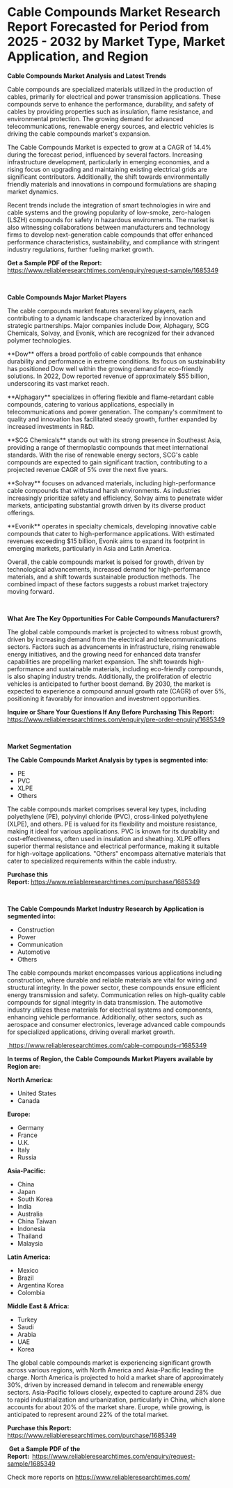 <p><h1>Cable Compounds Market Research Report Forecasted for Period from 2025 -  2032 by Market Type, Market Application, and Region</h1></p><p><strong>Cable Compounds Market Analysis and Latest Trends</strong></p>
<p><p>Cable compounds are specialized materials utilized in the production of cables, primarily for electrical and power transmission applications. These compounds serve to enhance the performance, durability, and safety of cables by providing properties such as insulation, flame resistance, and environmental protection. The growing demand for advanced telecommunications, renewable energy sources, and electric vehicles is driving the cable compounds market's expansion.</p><p>The Cable Compounds Market is expected to grow at a CAGR of 14.4% during the forecast period, influenced by several factors. Increasing infrastructure development, particularly in emerging economies, and a rising focus on upgrading and maintaining existing electrical grids are significant contributors. Additionally, the shift towards environmentally friendly materials and innovations in compound formulations are shaping market dynamics. </p><p>Recent trends include the integration of smart technologies in wire and cable systems and the growing popularity of low-smoke, zero-halogen (LSZH) compounds for safety in hazardous environments. The market is also witnessing collaborations between manufacturers and technology firms to develop next-generation cable compounds that offer enhanced performance characteristics, sustainability, and compliance with stringent industry regulations, further fueling market growth.</p></p>
<p><strong>Get a Sample PDF of the Report:&nbsp;</strong> <a href="https://www.reliableresearchtimes.com/enquiry/request-sample/1685349?utm_campaign=2009&utm_medium=2&utm_source=Github&utm_content=ia&utm_term=26032025&utm_id=cable-compounds">https://www.reliableresearchtimes.com/enquiry/request-sample/1685349</a></p>
<p>&nbsp;</p>
<p><strong>Cable Compounds Major Market Players</strong></p>
<p><p>The cable compounds market features several key players, each contributing to a dynamic landscape characterized by innovation and strategic partnerships. Major companies include Dow, Alphagary, SCG Chemicals, Solvay, and Evonik, which are recognized for their advanced polymer technologies.</p><p>**Dow** offers a broad portfolio of cable compounds that enhance durability and performance in extreme conditions. Its focus on sustainability has positioned Dow well within the growing demand for eco-friendly solutions. In 2022, Dow reported revenue of approximately $55 billion, underscoring its vast market reach.</p><p>**Alphagary** specializes in offering flexible and flame-retardant cable compounds, catering to various applications, especially in telecommunications and power generation. The company's commitment to quality and innovation has facilitated steady growth, further expanded by increased investments in R&D.</p><p>**SCG Chemicals** stands out with its strong presence in Southeast Asia, providing a range of thermoplastic compounds that meet international standards. With the rise of renewable energy sectors, SCG's cable compounds are expected to gain significant traction, contributing to a projected revenue CAGR of 5% over the next five years.</p><p>**Solvay** focuses on advanced materials, including high-performance cable compounds that withstand harsh environments. As industries increasingly prioritize safety and efficiency, Solvay aims to penetrate wider markets, anticipating substantial growth driven by its diverse product offerings.</p><p>**Evonik** operates in specialty chemicals, developing innovative cable compounds that cater to high-performance applications. With estimated revenues exceeding $15 billion, Evonik aims to expand its footprint in emerging markets, particularly in Asia and Latin America.</p><p>Overall, the cable compounds market is poised for growth, driven by technological advancements, increased demand for high-performance materials, and a shift towards sustainable production methods. The combined impact of these factors suggests a robust market trajectory moving forward.</p></p>
<p>&nbsp;</p>
<p><strong>What Are The Key Opportunities For Cable Compounds Manufacturers?</strong></p>
<p><p>The global cable compounds market is projected to witness robust growth, driven by increasing demand from the electrical and telecommunications sectors. Factors such as advancements in infrastructure, rising renewable energy initiatives, and the growing need for enhanced data transfer capabilities are propelling market expansion. The shift towards high-performance and sustainable materials, including eco-friendly compounds, is also shaping industry trends. Additionally, the proliferation of electric vehicles is anticipated to further boost demand. By 2030, the market is expected to experience a compound annual growth rate (CAGR) of over 5%, positioning it favorably for innovation and investment opportunities.</p></p>
<p><strong>Inquire or Share Your Questions If Any Before Purchasing This Report:</strong> <a href="https://www.reliableresearchtimes.com/enquiry/pre-order-enquiry/1685349?utm_campaign=2009&utm_medium=2&utm_source=Github&utm_content=ia&utm_term=26032025&utm_id=cable-compounds">https://www.reliableresearchtimes.com/enquiry/pre-order-enquiry/1685349</a></p>
<p>&nbsp;</p>
<p><strong>Market Segmentation</strong></p>
<p><strong>The Cable Compounds Market Analysis by types is segmented into:</strong></p>
<p><ul><li>PE</li><li>PVC</li><li>XLPE</li><li>Others</li></ul></p>
<p><p>The cable compounds market comprises several key types, including polyethylene (PE), polyvinyl chloride (PVC), cross-linked polyethylene (XLPE), and others. PE is valued for its flexibility and moisture resistance, making it ideal for various applications. PVC is known for its durability and cost-effectiveness, often used in insulation and sheathing. XLPE offers superior thermal resistance and electrical performance, making it suitable for high-voltage applications. "Others" encompass alternative materials that cater to specialized requirements within the cable industry.</p></p>
<p><strong>Purchase this Report:&nbsp;</strong><a href="https://www.reliableresearchtimes.com/purchase/1685349?utm_campaign=2009&utm_medium=2&utm_source=Github&utm_content=ia&utm_term=26032025&utm_id=cable-compounds">https://www.reliableresearchtimes.com/purchase/1685349</a></p>
<p>&nbsp;</p>
<p><strong>The Cable Compounds Market Industry Research by Application is segmented into:</strong></p>
<p><ul><li>Construction</li><li>Power</li><li>Communication</li><li>Automotive</li><li>Others</li></ul></p>
<p><p>The cable compounds market encompasses various applications including construction, where durable and reliable materials are vital for wiring and structural integrity. In the power sector, these compounds ensure efficient energy transmission and safety. Communication relies on high-quality cable compounds for signal integrity in data transmission. The automotive industry utilizes these materials for electrical systems and components, enhancing vehicle performance. Additionally, other sectors, such as aerospace and consumer electronics, leverage advanced cable compounds for specialized applications, driving overall market growth.</p></p>
<p><a href="https://www.reliableresearchtimes.com/cable-compounds-r1685349?utm_campaign=2009&utm_medium=2&utm_source=Github&utm_content=ia&utm_term=26032025&utm_id=cable-compounds">&nbsp;https://www.reliableresearchtimes.com/cable-compounds-r1685349</a></p>
<p><strong>In terms of Region, the Cable Compounds Market Players available by Region are:</strong></p>
<p>
    <p> <strong> North America: </strong>
        <ul>
            <li>United States</li>
            <li>Canada</li>
        </ul>
        </p> 
    <p> <strong> Europe: </strong>
        <ul>
            <li>Germany</li>
            <li>France</li>
            <li>U.K.</li>
            <li>Italy</li>
            <li>Russia</li>
        </ul>
        </p> 
    <p> <strong> Asia-Pacific: </strong>
        <ul>
            <li>China</li>
            <li>Japan</li>
            <li>South Korea</li>
            <li>India</li>
            <li>Australia</li>
            <li>China Taiwan</li>
            <li>Indonesia</li>
            <li>Thailand</li>
            <li>Malaysia</li>
        </ul>
        </p> 
    <p> <strong> Latin America: </strong>
        <ul>
            <li>Mexico</li>
            <li>Brazil</li>
            <li>Argentina Korea</li>
            <li>Colombia</li>
        </ul>
        </p> 
    <p> <strong> Middle East & Africa: </strong>
        <ul>
            <li>Turkey</li>
            <li>Saudi</li>
            <li>Arabia</li>
            <li>UAE</li>
            <li>Korea</li>
        </ul>
    </p>
    </p>
<p><p>The global cable compounds market is experiencing significant growth across various regions, with North America and Asia-Pacific leading the charge. North America is projected to hold a market share of approximately 30%, driven by increased demand in telecom and renewable energy sectors. Asia-Pacific follows closely, expected to capture around 28% due to rapid industrialization and urbanization, particularly in China, which alone accounts for about 20% of the market share. Europe, while growing, is anticipated to represent around 22% of the total market.</p></p>
<p><strong>Purchase this Report: </strong><a href="https://www.reliableresearchtimes.com/purchase/1685349?utm_campaign=2009&utm_medium=2&utm_source=Github&utm_content=ia&utm_term=26032025&utm_id=cable-compounds">https://www.reliableresearchtimes.com/purchase/1685349</a></p>
<p>&nbsp;<strong>Get a Sample PDF of the Report:&nbsp;&nbsp;</strong><a href="https://www.reliableresearchtimes.com/enquiry/request-sample/1685349?utm_campaign=2009&utm_medium=2&utm_source=Github&utm_content=ia&utm_term=26032025&utm_id=cable-compounds">https://www.reliableresearchtimes.com/enquiry/request-sample/1685349</a></p>
<p><strong></strong></p>
<p>Check more reports on <a href="https://www.reliableresearchtimes.com/?utm_campaign=2009&utm_medium=2&utm_source=Github&utm_content=ia&utm_term=26032025&utm_id=cable-compounds">https://www.reliableresearchtimes.com/</a></p>